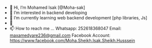 - 👋 Hi, I’m Mohamed Isak [@Moha-sak]
- 👀 I’m interested in backend developing
- 🌱 I’m currently learning web backend development [php libraries, Js]
- 💞️ 
- 📫 How to reach me ...
Whatsapp: 252618368047
Email: maxamedyare236@gmail.com
Facebook Account: https://www.facebook.com/Moha.Sheikh.Isak.Sheikh.Husssein

<!---
Moha-sak/Moha-sak is a ✨ special ✨ repository because its `README.md` (this file) appears on your GitHub profile.
You can click the Preview link to take a look at your changes.
--->
